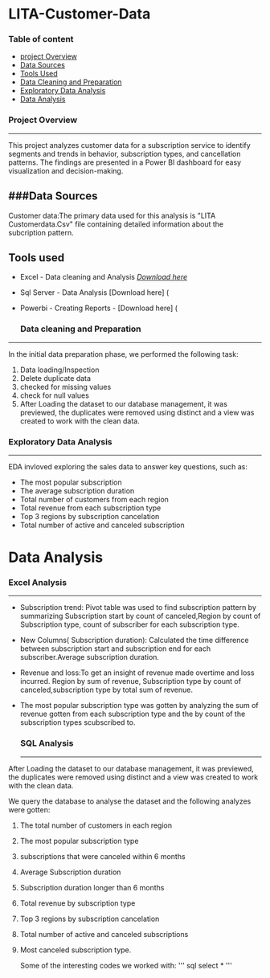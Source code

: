 # LITA-Customer-Data

### Table of content
- [project Overview](#project-overview)
- [Data Sources](#data-sources)
- [Tools Used](#tools-used)
- [Data Cleaning and Preparation](#data-cleaning-and-preparation)
- [Exploratory Data Analysis](#exploratory-data-analysis)
- [Data Analysis](#data-analysis)



### Project Overview
---
This project analyzes customer data for a subscription service to identify segments and trends in behavior, subscription types, and cancellation patterns. The findings are presented in a Power BI dashboard for easy visualization and decision-making.

###Data Sources
---
Customer data:The primary data used for this analysis is "LITA Customerdata.Csv" file containing detailed information about the subcription pattern. 

###

Tools used 
---
- Excel - Data cleaning and Analysis [*Download here*](https://www.microsoft.com/en-ng/)
- Sql Server - Data Analysis [Download here] (
- Powerbi - Creating Reports - [Download here] (

  ### Data cleaning and Preparation
---
  In the initial data preparation phase, we performed the following task:
  1. Data loading/Inspection
  2. Delete duplicate data
  3. checked for missing values
  4. check for null values
  5. After Loading the dataset to our database management, it was previewed, the duplicates were removed using distinct and a view was created to work with the clean data.

  ### Exploratory Data Analysis
---
  EDA invloved exploring the sales data to answer key questions, such as:

  - The most popular subscription
  - The average subscription duration
  - Total number of customers from each region
  - Total revenue from each subscription type
  - Top 3 regions by subscription cancelation
  - Total number of active and canceled subscription

# Data Analysis

### Excel Analysis
---
- Subscription trend: Pivot table was used to find subscription pattern by summarizing Subscription start by count of canceled,Region by count of Subscription type, count of subscriber for each subscription type.
- New Columns( Subscription duration): Calculated the time difference between subscription start and subscription end for each subscriber.Average subscription duration. 
- Revenue and loss:To get an insight of revenue made overtime and loss incurred. 
Region by sum of revenue, Subscription type by count of canceled,subscription type by total sum of revenue.
- The most popular subscription type was gotten by analyzing the sum of revenue gotten from each subscription type and the by count of the subscription types scubscribed to.

  ### SQL Analysis
  ---
After Loading the dataset to our database management, it was previewed, the duplicates were removed using distinct and a view was created to work with the clean data.
  
  We query the database to analyse the dataset and the following analyzes were gotten:
  1. The total number of customers in each region
  2. The most popular subscription type
  3. subscriptions that were canceled within 6 months
  4. Average Subscription duration
  5. Subscription duration longer than 6 months
  6. Total revenue by subscription type
  7. Top 3 regions by subscription cancelation
  8. Total number of active and canceled subscriptions
  9. Most canceled subscription type.

     Some of the interesting codes we worked with:
     ''' sql
     select *
     '''
     


  




 
